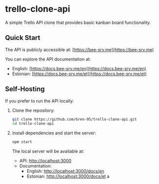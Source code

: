 # trello-clone-api

A simple Trello API clone that provides basic kanban board functionality.

## Quick Start

The API is publicly accessible at: [https://bee-srv.me](https://bee-srv.me)

You can explore the API documentation at:
- English: [https://docs.bee-srv.me/en](https://docs.bee-srv.me/en)
- Estonian: [https://docs.bee-srv.me/et](https://docs.bee-srv.me/et)

## Self-Hosting

If you prefer to run the API locally:

1. Clone the repository:

    ```bash
    git clone https://github.com/Gren-95/trello-clone-api.git
    cd trello-clone-api
    ```

2. Install dependencies and start the server:

    ```bash
    npm start
    ```

    The local server will be available at:
    - API: [http://localhost:3000](http://localhost:3000)
    - Documentation:
      - English: [http://localhost:3000/docs/en](http://localhost:3000/docs/en)
      - Estonian: [http://localhost:3000/docs/et](http://localhost:3000/docs/et)
a